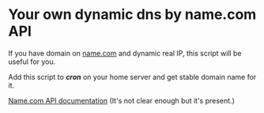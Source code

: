 # Your own dynamic dns by name.com API
If you have domain on [name.com](https://www.name.com/) and dynamic real IP, this script will be useful for you.

Add this script to **_cron_** on your home server and get stable domain name for it.

[Name.com API documentation](https://www.name.com/files/name_api_documentation.pdf) (It's not clear enough but it's present.)